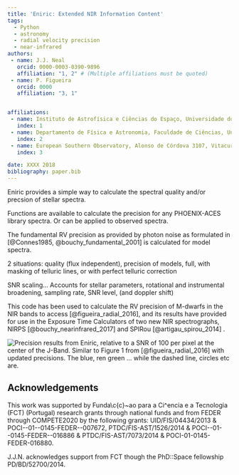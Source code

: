 ```yaml
---
title: 'Eniric: Extended NIR Information Content'
tags:
  - Python
  - astronomy
  - radial velocity precision
  - near-infrared
authors:
 - name: J.J. Neal
   orcid: 0000-0003-0390-9896
   affiliation: "1, 2" # (Multiple affiliations must be quoted)
 - name: P. Figueira
   orcid: 0000
   affiliation: "3, 1"


affiliations:
 - name: Instituto de Astrofísica e Ciências do Espaço, Universidade do Porto, CAUP, Rua das Estrelas, 4150-762, Porto, Portugal
   index: 1
 - name: Departamento de Física e Astronomia, Faculdade de Ciências, Universidade do Porto, Rua do Campo Alegre, 4169-007, Porto, Portugal
   index: 2
 - name: European Southern Observatory, Alonso de Córdova 3107, Vitacura, Casilla 19001, Santiago 19, Chile
   index: 3

date: XXXX 2018
bibliography: paper.bib
---
```


Eniric provides a simple way to calculate the spectral quality and/or precsion of stellar spectra.

Functions are available to calculate the precision for any PHOENIX-ACES library spectra.
Or can be applied to  observed spectra.

The fundamental RV precision as provided by photon noise as formulated in [@Connes1985, @bouchy_fundamental_2001] is calculated for model spectra.

2 situations:  quality (flux independent), precision of models, full, with masking of telluric lines, or with perfect telluric correction

SNR scaling...
Accounts for stellar parameters, rotational and instrumental broadening, sampling rate, SNR level, (and doppler shift)

This code has been used to calculate the RV precision of M-dwarfs in the NIR bands to access [@figueira_radial_2016], and its results have provided for use in the  Exposure Time Calculators of two new NIR spectrographs, NIRPS [@bouchy_nearinfrared_2017] and SPIRou [@artigau_spirou_2014] . 


![Precision results from **Eniric**, relative to a SNR of 100 per pixel at the center of the J-Band. 
  Similar to Figure 1 from [@figueira_radial_2016] with updated precisions. The blue, ren green ... 
  while the dashed line, circles etc are. ](./precisions.png)



## Acknowledgements

This work was supported by Funda\c{c}\~ao para a Ci\^encia e a Tecnologia (FCT) (Portugal) research grants through national funds and from FEDER through COMPETE2020 by the following grants: UID/FIS/04434/2013 & POCI--01--0145-FEDER--007672, PTDC/FIS-AST/1526/2014 & POCI--01--0145-FEDER--016886 & PTDC/FIS-AST/7073/2014 & POCI-01-0145-FEDER-016880.
<!--  -->
J.J.N. acknowledges support from FCT though the PhD::Space fellowship PD/BD/52700/2014.

  
